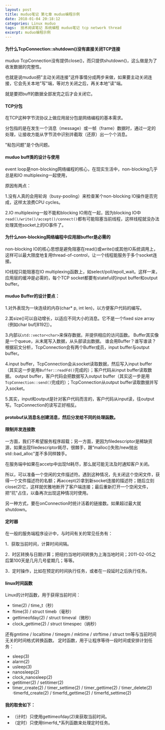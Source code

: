 ```yaml
---
layout: post
title: muduo笔记 第七章 muduo编程示例
date: 2018-01-04 20:18:12
categories: Linux muduo
tags:  技术阅读笔记 系统编程 muduo笔记 tcp network thread
excerpt: muduo编程示例
---
```



#### 为什么TcpConnection::shutdown()没有直接关闭TCP连接

muduo TcpConnection没有提供close()，而只提供shutdown()，这么做是为了收发数据的完整性。

也就是说muduo把"主动关闭连接"这件事情分成两步来做，如果要主动关闭连接，它会先关本地"写"端，等对方关闭之后，再关本地"读"端。

就是要把buff的数据全部发完之后才会关闭它。

#### TCP分包
在TCP这种字节流协议上做应用层分包是网络编程的基本需求。

分包指的是在发生一个消息（message）或一帧（frame）数据时，通过一定的处理，让接收方能从字节流中识别并截取（还原）出一个个消息。

"粘包问题"是个伪问题。


#### muduo buff类的设计与使用

event loop是non-blocking网络编程的核心，在现实生活中，non-blocking几乎总是和IO multiplexing一起使用，

原因有两点： 

1.没有人真的会用轮询（busy-pooling）来检查某个non-blocking IO操作是否完成，这样太浪费CPU cycles。 


2.IO multiplexing一般不能和blocking IO用在一起，因为blocking IO中`read()/write()/accept()/connect()`都有可能阻塞当前线程，这样线程就没办法处理其他socket上的IO事件了。

#### 为什么non-blocking网络编程中应用层buffer是必需的

non-blocking IO的核心思想是避免阻塞在read()或write()或其他IO系统调用上，这样可以最大限度地复用thread-of-control，让一个线程能服务于多个socket连接。

IO线程只能阻塞在IO multiplexing函数上，如select/poll/epoll_wait。这样一来，应用层的缓冲是必需的，每个TCP socket都要有stateful的input buffer和output buffer。

#### muduo Buffer的设计要点： 

1.对外表现为一块连续的内存(char* p, int len)，以方便客户代码的编写。 

2.其size()可以自动增长，以适应不同大小的消息。它不是一个fixed size array（例如char buf[8192]）。 

3.内部以`std::vector<char>`来保存数据，并提供相应的访问函数。 Buffer其实像是一个queue，从末尾写入数据，从头部读出数据。 谁会用Buffer？谁写谁读？根据前文分析，TcpConnection会有两个Buffer成员，input buffer与output buffer。 

4.input buffer，TcpConnection会从socket读取数据，然后写入input buffer（其实这一步是用`Buffer::readFd()`完成的）；客户代码从input buffer读取数据。 output buffer，客户代码会把数据写入output buffer（其实这一步是用`TcpConnection::send()`完成的）；TcpConnection从output buffer读取数据并写入socket。

5.其实，input和output是针对客户代码而言的，客户代码从input读，往output写。TcpConnection的读写正好相反。

#### protobuf从消息名创建消息，然后分发给不同的处理函数。

#### 限制并发连接数

一方面，我们不希望服务程序超载；另一方面，更因为filedescriptor是稀缺资源，如果出现filedescriptor耗尽，很棘手，跟“malloc()失败/new抛出std::bad_alloc"差不多同样棘手。
    
在服务端中如果在accetp中出现fd耗尽，那么就可能无法及时通知客户关闭。

所以，可以准备一个空闲的文件描述符。遇到这种情况，先关闭这个空闲文件，获得一个文件描述符的名额；再accept(2)拿到新socket连接的描述符；随后立刻close(2)它，这样就优雅地断开了客户端连接；最后重新打开一个空闲文件，把“坑"占住，以备再次出现这种情况时使用。

另一种方式，要在onConnection时统计活着的链接数。如果超过最大就shutdown。

#### 定时器

在一般的服务端程序设计中，与时间有关的常见任务有： 

1．获取当前时间，计算时间间隔。

2．时区转换与日期计算；把纽约当地时间转换为上海当地时间；2011-02-05之后第100天是几月几号星期几；等等。 

3．定时操作，比如在预定的时间执行任务，或者在一段延时之后执行任务。

#### linux时间函数

Linux的计时函数，用于获得当前时间： 

- time(2) / time_t（秒） 
- ftime(3) / struct timeb（毫秒） 
- gettimeofday(2) / struct timeval（微秒）
- clock_gettime(2) / struct timespec（纳秒） 

还有gmtime / localtime / timegm / mktime / strftime / struct tm等与当前时间无关的时间格式转换函数。 
定时函数，用于让程序等待一段时间或安排计划任务： 

- sleep(3) 
- alarm(2) 
- usleep(3) 
- nanosleep(2) 
- clock_nanosleep(2) 
- getitimer(2) / setitimer(2) 
- timer_create(2) / timer_settime(2) / timer_gettime(2) / timer_delete(2) ·timerfd_create(2) / timerfd_gettime(2) / timerfd_settime(2) 

#### 我的取舍如下：
 - （计时）只使用gettimeofday(2)来获取当前时间。 
 - （定时）只使用timerfd_*系列函数来处理定时任务。





